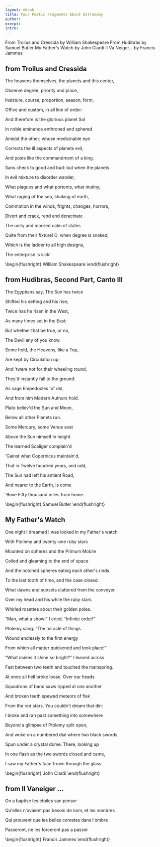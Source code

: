 ```yaml
---
layout: ebook
title: Four Poetic Fragments About Astronomy
author:
exerpt:
intro: 
---
```


From Troilus and Cressida by William Shakespeare
From Hudibras by Samuel Butler
My Father&#39;s Watch by John Ciardi 
II Va Neiger&hellip; by Francis Jammes 

<!-- quotblock -->
<!-- poetry in edelaide ebooks -->


## from <span class="textsc">Troilus and Cressida</span>

The heavens themselves, the planets and this center, 

Observe degree, priority and place, 

Insisture, course, proportion, season, form, 

Office and custom, in all line of order: 

And therefore is the glorious planet Sol 

In noble eminence enthroned and sphered 

Amidst the other; whose medicinable eye 

Corrects the ill aspects of planets evil, 

And posts like the commandment of a king. 

Sans check to good and bad: but when the planets 

In evil mixture to disorder wander, 

What plagues and what portents, what mutiny, 

What raging of the sea, shaking of earth, 

Commotion in the winds, frights, changes, horrors, 

Divert and crack, rend and deracinate 

The unity and married calm of states 

Quite from their fixture! O, when degree is snaked, 

Which is the ladder to all high designs, 

The enterprise is sick! 

\begin{flushright}
William Shakespeare 
\end{flushright}


## from <span class="textsc">Hudibras, Second Part, Canto III</span>


The Egyptians say, The Sun has twice 

Shifted his setting and his rise; 

Twice has he risen in the West, 

As many times set in the East; 

But whether that be true, or no, 

The Devil any of you know. 

Some hold, the Heavens, like a Top, 

Are kept by Circulation up; 

And &#39;twere not for their wheeling round, 

They&#39;d instantly fall to the ground: 

As sage Empedocles &#39;of old, 

And from him Modern Authors hold. 

Plato believ&#39;d the Sun and Moon, 

Below all other Planets run. 

Some Mercury, some Venus seat 

Above the Sun himself in height. 

The learned Scaliger complain&#39;d 

&#39;Gainst what Copernicus maintain&#39;d, 

That in Twelve hundred years, and odd, 

The Sun had left his antient Road, 

And nearer to the Earth, is come 

&#39;Bove Fifty thousand miles from home. 

\begin{flushright}
Samuel Butler 
\end{flushright}


## My Father&#39;s Watch

One night I dreamed I was locked in my Father&#39;s watch 

With Ptolemy and twenty-one ruby stars 

Mounted on spheres and the Primum Mobile 

Coiled and gleaming to the end of space 

And the notched spheres eating each other&#39;s rinds 

To the last tooth of time, and the case closed. 

What dawns and sunsets clattered from the conveyer 

Over my head and his while the ruby stars 

Whirled rosettes about their golden poles. 

&ldquo;Man, what a show!&rdquo; I cried. &ldquo;Infinite order!&rdquo; 

Ptolemy sang. &ldquo;The miracle of things 

Wound endlessly to the first energy 

From which all matter quickened and took place!&rdquo; 

&ldquo;What makes it shine so bright?&rdquo; I leaned across 

Fast between two teeth and touched the mainspring. 

At once all hell broke loose. Over our heads 

Squadrons of band saws ripped at one another 

And broken teeth spewed meteors of flak 

From the red stars. You couldn&#39;t dream that din: 

I broke and ran past something into somewhere 

Beyond a glimpse of Ptolemy split open, 

And woke on a numbered dial where two black swords 

Spun under a crystal dome. There, looking up 

In one flash as the two swords closed and came, 

I saw my Father&#39;s face frown through the glass. 

\begin{flushright}
John Ciardi 
\end{flushright}


## from <span class="textsc">Il Vaneiger &hellip; </span>

On a baptise les etoiles san penser 

Qu&#39;elles n&#39;avaient pas besoin de nom, et les nombres 

Qui prouvent que les belles cometes dans l&#39;ombre 

Passeront, ne les forceront pas a passer 

\begin{flushright}
    Francis Jammes 
\end{flushright}




